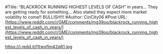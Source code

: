 #Title: “BLACKROCK RUNNING HIGHEST LEVELS OF CASH” in years... They are getting ready for something... Also stated they expect more market volatility to come!! BULLISH!!!
#Author: CinCity06
#Post URL: [https://www.reddit.com/r/GME/comments/mg39oo/blackrock_running_highest_levels_of_cash_in_years/](https://www.reddit.com/r/GME/comments/mg39oo/blackrock_running_highest_levels_of_cash_in_years/)


https://i.redd.it/l1twsflm42q61.jpg